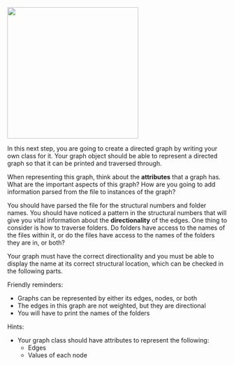 <!--title={Initializing the Graph}-->

<!--badges={Python:50,Algorithms:100}-->

<!--concepts={directedGraphs, introToGraphs, useOfGraphs}-->

<img src = "https://images.pexels.com/photos/2938205/pexels-photo-2938205.jpeg?auto=compress&cs=tinysrgb&dpr=2&h=750&w=1260" width = "300px"/>

In this next step, you are going to create a directed graph by writing your own class for it. Your graph object should be able to represent a directed graph so that it can be printed and traversed through.

When representing this graph, think about the **attributes** that a graph has. What are the important aspects of this graph? How are you going to add information parsed from the file to instances of the graph?

You should have parsed the file for the structural numbers and folder names. You should have noticed a pattern in the structural numbers that will give you vital information about the **directionality** of the edges. One thing to consider is how to traverse folders. Do folders have access to the names of the files within it, or do the files have access to the names of the folders they are in, or both?

Your graph must have the correct directionality and you must be able to display the name at its correct structural location, which can be checked in the following parts.

Friendly reminders:

- Graphs can be represented by either its edges, nodes, or both
- The edges in this graph are not weighted, but they are directional
- You will have to print the names of the folders

Hints:

* Your graph class should have attributes to represent the following:
  * Edges
  * Values of each node
